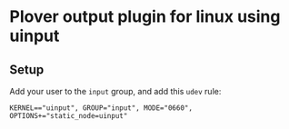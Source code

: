# Plover output plugin for linux using uinput

## Setup
Add your user to the `input` group, and add this `udev` rule:
```
KERNEL=="uinput", GROUP="input", MODE="0660", OPTIONS+="static_node=uinput"
```
